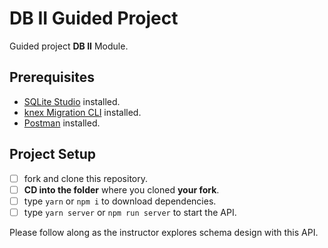 # DB II Guided Project

Guided project **DB II** Module.

## Prerequisites

- [SQLite Studio](https://sqlitestudio.pl/index.rvt?act=download) installed.
- [knex Migration CLI](https://knexjs.org/#Migrations) installed.
- [Postman](https://www.getpostman.com/downloads/) installed.

## Project Setup

- [ ] fork and clone this repository.
- [ ] **CD into the folder** where you cloned **your fork**.
- [ ] type `yarn` or `npm i` to download dependencies.
- [ ] type `yarn server` or `npm run server` to start the API.

Please follow along as the instructor explores schema design with this API.
